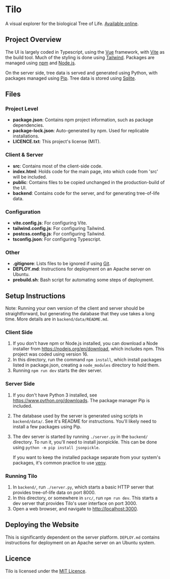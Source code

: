 # Tilo

A visual explorer for the biological Tree of Life.
[Available online](https://terryt.dev/tilo/).

## Project Overview

The UI is largely coded in Typescript, using the [Vue](https://vuejs.org)
framework, with [Vite](https://vitejs.dev) as the build tool. Much of
the styling is done using [Tailwind](https://tailwindcss.com). Packages
are managed using [npm](https://www.npmjs.com) and [Node.js](https://nodejs.org).

On the server side, tree data is served and generated using Python, with
packages managed using [Pip](https://pypi.org/project/pip). Tree data is
stored using [Sqlite](https://www.sqlite.org).

## Files

### Project Level
-   **package.json**:       Contains npm project information, such as package dependencies.
-   **package-lock.json**:  Auto-generated by npm. Used for replicable installations.
-   **LICENCE.txt**:        This project's license (MIT).
### Client &amp; Server
-   **src**:                Contains most of the client-side code.
-   **index.html**:         Holds code for the main page, into which code from 'src' will be included.
-   **public**:             Contains files to be copied unchanged in the production-build of the UI.
-   **backend**:            Contains code for the server, and for generating tree-of-life data.
### Configuration
-   **vite.config.js**:     For configuring Vite.
-   **tailwind.config.js**: For configuring Tailwind.
-   **postcss.config.js**:  For configuring Tailwind.
-   **tsconfig.json**:      For configuring Typescript.
### Other
-   **.gitignore**:         Lists files to be ignored if using [Git](https://git-scm.com/downloads).
-   **DEPLOY.md**:          Instructions for deployment on an Apache server on Ubuntu.
-   **prebuild.sh**:        Bash script for automating some steps of deployment.

## Setup Instructions

Note: Running your own version of the client and server should be straightforward,
but generating the database that they use takes a long time. More details are
in `backend/data/README.md`.

### Client Side
1.  If you don't have npm or Node.js installed, you can download a Node installer from
    <https://nodejs.org/en/download>, which includes npm. This project was coded using version 16.
1.  In this directory, run the command `npm install`, which install packages listed in
    package.json, creating a `node_modules` directory to hold them.
1.  Running `npm run dev` starts the dev server.

### Server Side
1.  If you don't have Python 3 installed, see <https://www.python.org/downloads>.
    The package manager Pip is included.
1.  The database used by the server is generated using scripts in `backend/data/`.
    See it's README for instructions. You'll likely need to install a few
    packages using Pip.
1.  The dev server is started by running `./server.py` in the `backend/` directory.
    To run it, you'll need to install jsonpickle. This can be done using
    `python -m pip install jsonpickle`.

    If you want to keep the installed package separate from your system's packages,
    it's common practice to use [venv](https://docs.python.org/3/tutorial/venv.html).

### Running Tilo
1.  In `backend/`, run `./server.py`, which starts a basic HTTP server that provides
    tree-of-life data on port 8000.
1.  In this directory, or somewhere in `src/`, run `npm run dev`. This starts a dev server that
    provides Tilo's user interface on port 3000.
1.  Open a web browser, and navigate to <http://localhost:3000>.

## Deploying the Website
This is significantly dependent on the server platform. `DEPLOY.md` contains
instructions for deployment on an Apache server on an Ubuntu system.

## Licence

Tilo is licensed under the [MIT Licence](https://github.com/terry06890/tilo/blob/main/LICENCE.txt).
